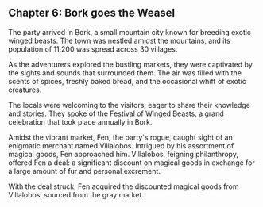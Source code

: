 ## Chapter 6: Bork goes the Weasel

The party arrived in Bork, a small mountain city known for breeding exotic winged beasts. The town was nestled amidst the mountains, and its population of 11,200 was spread across 30 villages. 

As the adventurers explored the bustling markets, they were captivated by the sights and sounds that surrounded them. The air was filled with the scents of spices, freshly baked bread, and the occasional whiff of exotic creatures.

The locals were welcoming to the visitors, eager to share their knowledge and stories. They spoke of the Festival of Winged Beasts, a grand celebration that took place annually in Bork.

Amidst the vibrant market, Fen, the party's rogue, caught sight of an enigmatic merchant named Villalobos. Intrigued by his assortment of magical goods, Fen approached him. Villalobos, feigning philanthropy, offered Fen a deal: a significant discount on magical goods in exchange for a large amount of fur and personal excrement.

With the deal struck, Fen acquired the discounted magical goods from Villalobos, sourced from the gray market. 
